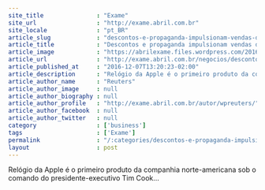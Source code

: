 ```yaml
---
site_title               : "Exame"
site_url                 : "http://exame.abril.com.br"
site_locale              : "pt_BR"
article_slug             : "descontos-e-propaganda-impulsionam-vendas-de-apple-watch"
article_title            : "Descontos e propaganda impulsionam vendas de Apple Watch"
article_image            : "https://abrilexame.files.wordpress.com/2016/10/original_apple-watch-event-093.jpg?quality=70&strip=all&w=960"
article_url              : "http://exame.abril.com.br/negocios/descontos-e-propaganda-impulsionam-vendas-de-apple-watch/"
article_published_at     : "2016-12-07T13:20:23-02:00"
article_description      : "Relógio da Apple é o primeiro produto da companhia norte-americana sob o comando do presidente-executivo Tim Cook..."
article_author_name      : "Reuters"
article_author_image     : null
article_author_biography : null
article_author_profile   : "http://exame.abril.com.br/autor/wpreuters/"
article_author_facebook  : null
article_author_twitter   : null
category                 : ['business']
tags                     : ['Exame']
permalink                : "/:categories/descontos-e-propaganda-impulsionam-vendas-de-apple-watch/"
layout                   : post
---
```


Relógio da Apple é o primeiro produto da companhia norte-americana sob o comando do presidente-executivo Tim Cook...
